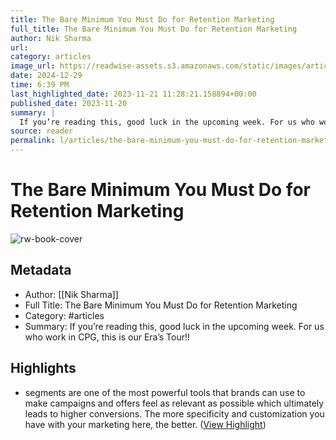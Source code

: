 ```yaml
---
title: The Bare Minimum You Must Do for Retention Marketing
full_title: The Bare Minimum You Must Do for Retention Marketing
author: Nik Sharma
url: 
category: articles
image_url: https://readwise-assets.s3.amazonaws.com/static/images/article3.5c705a01b476.png
date: 2024-12-29
time: 6:39 PM
last_highlighted_date: 2023-11-21 11:28:21.158894+00:00
published_date: 2023-11-20
summary: |
  If you’re reading this, good luck in the upcoming week. For us who work in CPG, this is our Era’s Tour!!
source: reader
permalink: l/articles/the-bare-minimum-you-must-do-for-retention-marketing
---
```

# The Bare Minimum You Must Do for Retention Marketing

![rw-book-cover](https://readwise-assets.s3.amazonaws.com/static/images/article3.5c705a01b476.png)

## Metadata
- Author: [[Nik Sharma]]
- Full Title: The Bare Minimum You Must Do for Retention Marketing
- Category: #articles
- Summary: If you’re reading this, good luck in the upcoming week. For us who work in CPG, this is our Era’s Tour!!

## Highlights
- segments are one of the most powerful tools that brands can use to make campaigns and offers feel as relevant as possible which ultimately leads to higher conversions. The more specificity and customization you have with your marketing here, the better. ([View Highlight](https://read.readwise.io/read/01hfrt6tkw7mrqt7nczrvv603c))


